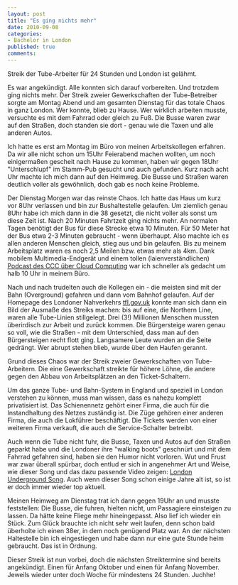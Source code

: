 ```yaml
--- 
layout: post
title: "Es ging nichts mehr"
date: 2010-09-08
categories: 
- Bachelor in London
published: true
comments: 
---
```

Streik der Tube-Arbeiter für 24 Stunden und London ist gelähmt.

<!-- more -->

Es  war angekündigt. Alle konnten sich darauf vorbereiten. Und trotzdem ging nichts mehr. Der Streik zweier Gewerkschaften der Tube-Betreiber sorgte am Montag Abend und am gesamten Dienstag für das totale Chaos in ganz London. Wer konnte, blieb zu Hause. Wer wirklich arbeiten musste, versuchte es mit dem Fahrrad oder gleich zu Fuß. Die Busse waren zwar auf den Straßen, doch standen sie dort - genau wie die Taxen und alle anderen Autos.

Ich hatte es erst am Montag im Büro von meinen Arbeitskollegen erfahren. Da wir alle nicht schon um 15Uhr Feierabend machen wollten, um noch einigermaßen gescheit nach Hause zu kommen, haben wir gegen 18Uhr "Unterschlupf" im Stamm-Pub gesucht und auch gefunden. Kurz nach acht Uhr machte ich mich dann auf den Heimweg. Die Busse und Straßen waren deutlich voller als gewöhnlich, doch gab es noch keine Probleme.

Der Dienstag Morgen war das reinste Chaos. Ich hatte das Haus um kurz vor 8Uhr verlassen und bin zur Bushaltestelle gelaufen. Um ziemlich genau 8Uhr habe ich mich dann in die 38 gesetzt, die nicht voller als sonst um diese Zeit ist. Nach 20 Minuten Fahrtzeit ging nichts mehr. An normalen Tagen benötigt der Bus für diese Strecke etwa 10 Minuten. Für 50 Meter hat der Bus etwa 2-3 Minuten gebraucht - wenn überhaupt. Also machte ich es allen anderen Menschen gleich, stieg aus und bin gelaufen. Bis zu meinem  Arbeitsplatz waren es noch 2,5 Meilen bzw. etwas mehr als 4km. Dank mobilem Multimedia-Endgerät und einem tollen (laienverständlichen) [Podcast des CCC über Cloud Computing](http://blog.chaosradio.ccc.de/index.php/2010/01/27/cr153-cloud-computing/) war ich schneller als gedacht um halb 10 Uhr in meinem Büro.

Nach und nach trudelten auch die Kollegen ein - die meisten sind mit der Bahn (Overground) gefahren und dann vom Bahnhof gelaufen. Auf der Homepage des Londoner Nahverkehrs [tfl.gov.uk](http://tfl.gov.uk) konnte man sich dann ein Bild der Ausmaße des Streiks machen: bis auf eine, die Northern Line, waren alle Tube-Linien stillgelegt. Drei (3!) Millionen Menschen mussten überirdisch zur Arbeit und zurück kommen. Die Bürgersteige waren genau so voll, wie die Straßen - mit dem  Unterschied, dass man auf den Bürgersteigen recht flott ging. Langsamere Leute wurden an die Seite gedrängt. Wer abrupt stehen blieb, wurde über den Haufen gerannt.

Grund dieses Chaos war der Streik zweier Gewerkschaften von  Tube-Arbeitern. Die eine Gewerkschaft streikte für höhere Löhne, die  andere gegen den Abbau von Arbeitsplätzen an den Ticket-Schaltern.

Um das ganze Tube- und Bahn-System in England und speziell in London verstehen zu können, muss man wissen, dass es nahezu komplett privatisiert ist. Das Schienennetz gehört einer Firma, die auch für die Instandhaltung des Netzes zuständig ist. Die Züge gehören einer anderen Firma, die auch die Lokführer beschäftigt. Die Tickets werden von einer weiteren Firma verkauft, die auch die Service-Schalter betreibt.

Auch wenn die Tube nicht fuhr, die Busse, Taxen und Autos auf den Straßen geparkt habe und die Londoner ihre "walking boots" geschnürt und mit dem Fahrrad gefahren sind, haben sie den Humor nicht vorloren. Wut und Frust war zwar überall spürbar, doch entlud er sich in angenehmer Art und Weise, wie dieser Song und das dazu passende Video zeigen: [London Underground Song](http://www.youtube.com/watch?v=UymKurTBdhw). Auch wenn dieser Song schon einige Jahre alt ist, so ist er doch immer wieder top aktuell.

Meinen Heimweg am Dienstag trat ich dann gegen 19Uhr an und musste feststellen: Die Busse, die fuhren, hielten nicht, um Passagiere einsteigen zu lassen. Da hätte keine Fliege mehr hineingepasst. Also lief ich wieder ein Stück. Zum Glück brauchte ich nicht sehr weit laufen, denn schon bald überholte ich einen 38er, in dem noch genügend Platz war. An der nächsten Haltestelle bin ich eingestiegen und habe dann nur eine gute Stunde heim gebraucht. Das ist in Ordnung.

Dieser Streik ist nun vorbei, doch die nächsten Streiktermine sind bereits angekündigt. Einen für Anfang Oktober und einen für Anfang November. Jeweils wieder unter doch Woche für mindestens 24 Stunden. Juchhe!
